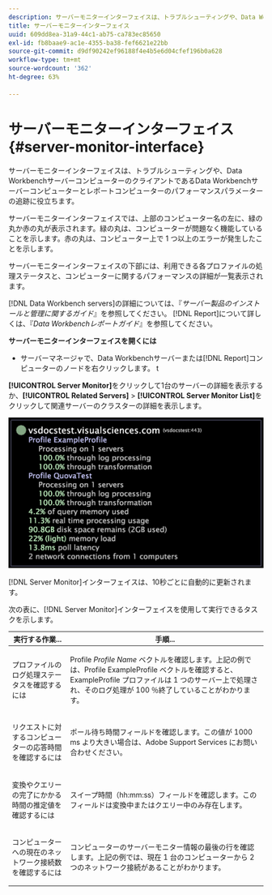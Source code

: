 ```yaml
---
description: サーバーモニターインターフェイスは、トラブルシューティングや、Data WorkbenchサーバーコンピューターのクライアントであるData Workbenchサーバーコンピューターとレポートコンピューターのパフォーマンスパラメーターの追跡に役立ちます。
title: サーバーモニターインターフェイス
uuid: 609dd8ea-31a9-44c1-ab75-ca783ec85650
exl-id: fb8baae9-ac1e-4355-ba38-fef6621e22bb
source-git-commit: d9df90242ef96188f4e4b5e6d04cfef196b0a628
workflow-type: tm+mt
source-wordcount: '362'
ht-degree: 63%

---
```


# サーバーモニターインターフェイス{#server-monitor-interface}

サーバーモニターインターフェイスは、トラブルシューティングや、Data WorkbenchサーバーコンピューターのクライアントであるData Workbenchサーバーコンピューターとレポートコンピューターのパフォーマンスパラメーターの追跡に役立ちます。

サーバーモニターインターフェイスでは、上部のコンピューター名の左に、緑の丸か赤の丸が表示されます。緑の丸は、コンピューターが問題なく機能していることを示します。赤の丸は、コンピューター上で 1 つ以上のエラーが発生したことを示します。

サーバーモニターインターフェイスの下部には、利用できる各プロファイルの処理ステータスと、コンピューターに関するパフォーマンスの詳細が一覧表示されます。

[!DNL Data Workbench servers]の詳細については、『*サーバー製品のインストールと管理に関するガイド*』を参照してください。 [!DNL Report]について詳しくは、『*Data Workbenchレポートガイド*』を参照してください。

**サーバーモニターインターフェイスを開くには**

* サーバーマネージャで、Data Workbenchサーバーまたは[!DNL Report]コンピューターのノードを右クリックします。 t

**[!UICONTROL Server Monitor]**&#x200B;をクリックして1台のサーバーの詳細を表示するか、**[!UICONTROL Related Servers]** > **[!UICONTROL Server Monitor List]**&#x200B;をクリックして関連サーバーのクラスターの詳細を表示します。

![](assets/vis_ServerMonitor.png)

[!DNL Server Monitor]インターフェイスは、10秒ごとに自動的に更新されます。

次の表に、[!DNL Server Monitor]インターフェイスを使用して実行できるタスクを示します。

<table id="table_A65426669ADE44B5A6BAD9D4E99A5CAC"> 
 <thead> 
  <tr> 
   <th colname="col1" class="entry"> 実行する作業... </th> 
   <th colname="col2" class="entry"> 手順... </th> 
  </tr> 
 </thead>
 <tbody> 
  <tr> 
   <td colname="col1"> <p>プロファイルのログ処理ステータスを確認するには </p> </td> 
   <td colname="col2"> <p>Profile <i>Profile Name</i> ベクトルを確認します。上記の例では、Profile ExampleProfile ベクトルを確認すると、ExampleProfile プロファイルは 1 つのサーバー上で処理され、そのログ処理が 100 ％終了していることがわかります。 </p> </td> 
  </tr> 
  <tr> 
   <td colname="col1"> <p>リクエストに対するコンピューターの応答時間を確認するには </p> </td> 
   <td colname="col2"> <p>ポール待ち時間フィールドを確認します。この値が 1000 ms より大きい場合は、Adobe Support Services にお問い合わせください。 </p> </td> 
  </tr> 
  <tr> 
   <td colname="col1"> <p>変換やクエリーの完了にかかる時間の推定値を確認するには </p> </td> 
   <td colname="col2"> <p>スイープ時間（hh:mm:ss）フィールドを確認します。このフィールドは変換中またはクエリー中のみ存在します。 </p> </td> 
  </tr> 
  <tr> 
   <td colname="col1"> <p>コンピューターへの現在のネットワーク接続数を確認するには </p> </td> 
   <td colname="col2"> <p>コンピューターの<span class="wintitle">サーバーモニター</span>情報の最後の行を確認します。上記の例では、現在 1 台のコンピューターから 2 つのネットワーク接続があることがわかります。 </p> </td> 
  </tr> 
 </tbody> 
</table>
